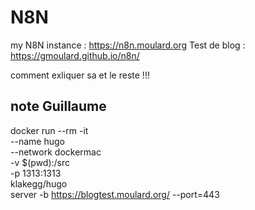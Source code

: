 # N8N



 my N8N instance : https://n8n.moulard.org
Test de blog : https://gmoulard.github.io/n8n/

comment exliquer sa et le reste !!!

## note Guillaume

docker run --rm -it \
  --name hugo \
  --network dockermac \
  -v $(pwd):/src \
  -p 1313:1313 \
  klakegg/hugo \
  server -b https://blogtest.moulard.org/ --port=443



